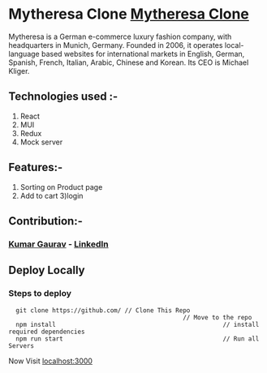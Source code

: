 # Mytheresa Clone [Mytheresa Clone]((https://mytheresaclone.netlify.app/))
Mytheresa is a German e-commerce luxury fashion company, with headquarters in Munich, Germany. Founded in 2006, it operates local-language based websites for international markets in English, German, Spanish, French, Italian, Arabic, Chinese and Korean. Its CEO is Michael Kliger. 

## Technologies used :-
1) React
2) MUI
3) Redux
4) Mock server

## Features:-

1) Sorting on Product page
2) Add to cart
3)login

## Contribution:-

### [Kumar Gaurav](https://github.com/Kgaurav113) - [LinkedIn](https://www.linkedin.com/in/kgaurav501)


## Deploy Locally

### Steps to deploy
```
  git clone https://github.com/ // Clone This Repo
                                                // Move to the repo
  npm install                                              // install required dependencies
  npm run start                                            // Run all Servers
```

Now Visit  [localhost:3000](http://localhost:3000)
